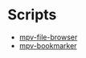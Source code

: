 # Scripts

- [mpv-file-browser](https://github.com/CogentRedTester/mpv-file-browser)
- [mpv-bookmarker](https://github.com/NurioHin/mpv-bookmarker)

